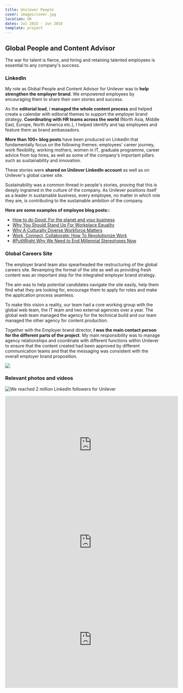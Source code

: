```yaml
---
title: Unilever People
cover: images/cover.jpg
location: UK
dates: Jul 2015 - Jun 2016
template: project
---
```


## Global People and Content Advisor

The war for talent is fierce, and hiring and retaining talented employees is essential to any company's success.

### LinkedIn 

My role as Global People and Content Advisor for Unilever was to **help strengthen the employer brand**. We empowered employees by encouraging them to share their own stories and success.

As the **editorial lead**, I **managed the whole content process** and helped create a calendar with editorial themes to support the employer brand strategy. **Coordinating with HR teams across the world** (North Asia, Middle East, Europe, North America etc.), I helped identify and tap employees and feature them as brand ambassadors.

**More than 100+ blog posts** have been produced on LinkedIn that fundamentally focus on the following themes: employees' career journey, work flexibility, working mothers, women in IT, graduate programme, career advice from top hires, as well as some of the company's important pillars such as sustainability and innovation. 

These stories were **shared on Unilever LinkedIn account** as well as on Unilever's global career site.

Sustainability was a common thread in people's stories, proving that this is deeply ingrained in the culture of the company. As Unilever positions itself as a leader in sustainable business, every employee, no matter in which role they are, is contributing to the sustainable ambition of the company.

**Here are some examples of employee blog posts::**

- [How to do Good: For the planet and your business](https://www.linkedin.com/pulse/how-do-good-planet-your-business-lauren-wittig/)
- [Why You Should Stand Up For Workplace Equality](https://www.linkedin.com/pulse/why-you-should-stand-up-workplace-equality-sharon-macleod)
- [Why A Culturally Diverse Workforce Matters](https://www.linkedin.com/pulse/why-culturally-diverse-workforce-matters-arancha-cordero)
- [Work, Connect, Collaborate: How To Revolutionize Work](https://www.linkedin.com/pulse/work-connect-collaborate-how-revolutionize-jane-moran)
- [#PutItRight Why We Need to End Millennial Stereotypes Now](https://www.linkedin.com/pulse/putitright-why-we-need-end-millennial-stereotypes-now-leena-nair)

### Global Careers Site

The employer brand team also spearheaded the restructuring of the global careers site. Revamping the format of the site as well as providing fresh content was an important step for the integrated employer brand strategy.

The aim was to help potential candidates navigate the site easily, help them find what they are looking for, encourage them to apply for roles and make the application process seamless.

To make this vision a reality, our team had a core working group with the global web team, the IT team and two external agencies over a year. The global web team managed the agency for the technical build and our team managed the other agency for content production. 


Together with the Employer brand director, **I was the main contact person for the different parts of the project**. My main responsibility was to manage agency relationships and coordinate with different functions within Unilever to ensure that the content created had been approved by different communication teams and that the messaging was consistent with the overall employer brand proposition.

![](/work/unilever-people/images/unilever-careers.jpg)

### Relevant photos and videos

![](/work/unilever-people/images/2million-followers.jpg "We reached 2 million LinkedIn followers for Unilever")

<iframe width="560" height="315" src="https://www.youtube.com/embed/-AvU5rHfHH4" frameborder="0" allow="accelerometer; autoplay; encrypted-media; gyroscope; picture-in-picture" allowfullscreen></iframe>

<iframe width="560" height="315" src="https://www.youtube.com/embed/XtdKM3FvGew" frameborder="0" allow="accelerometer; autoplay; encrypted-media; gyroscope; picture-in-picture" allowfullscreen></iframe>

<iframe width="560" height="315" src="https://www.youtube.com/embed/_ik7HorRfv0" frameborder="0" allow="accelerometer; autoplay; encrypted-media; gyroscope; picture-in-picture" allowfullscreen></iframe>
